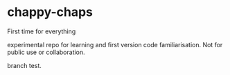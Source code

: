 # chappy-chaps
First time for everything

experimental repo for learning and first version code familiarisation. Not for public use or collaboration. 

branch test. 
